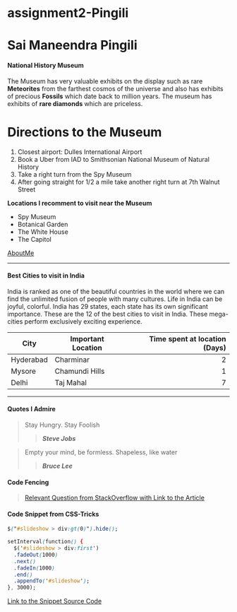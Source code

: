 # assignment2-Pingili

# Sai Maneendra Pingili

#### __National History Museum__
 The Museum has very valuable exhibits on the display such as rare **Meteorites** from the farthest cosmos of the universe and also has exhibits of precious **Fossils** which date back to million years. The museum has exhibits of **rare diamonds** which are priceless.

# Directions to the Museum

1. Closest airport: Dulles International Airport
2. Book a Uber from IAD to Smithsonian National Museum of Natural History
3. Take a right turn from the Spy Museum
4. After going straight for 1/2 a mile take another right turn at 7th Walnut Street

**Locations I recomment to visit near the Museum**
* Spy Museum
* Botanical Garden
* The White House
* The Capitol

[AboutMe](AboutMe.md)

----
#### __Best Cities to visit in India__
India is ranked as one of the beautiful countries in the world where we can find the unlimited fusion of people with many cultures. Life in India can be joyful, colorful. India has 29 states, each state has its own significant importance. These are the 12 of the best cities to visit in India. These mega-cities perform exclusively exciting experience.

| City | Important Location | Time spent at location (Days) |
| --- | --- | ---: |
| Hyderabad | Charminar |2 |
| Mysore | Chamundi Hills |1 |
| Delhi | Taj Mahal |7 |

----

#### __Quotes I Admire__
> Stay Hungry. Stay Foolish
>> ***Steve Jobs***

> Empty your mind, be formless. Shapeless, like water
>> ***Bruce Lee***

#### __Code Fencing__
> [Relevant Question from StackOverflow with Link to the Article](https://stackoverflow.com/questions/21222360/how-to-make-a-simple-auto-playing-slide-show-with-javascript)
#### Code Snippet from CSS-Tricks
```css
$("#slideshow > div:gt(0)").hide();

setInterval(function() { 
  $('#slideshow > div:first')
  .fadeOut(1000)
  .next()
  .fadeIn(1000)
  .end()
  .appendTo('#slideshow');
}, 3000);

```
[Link to the Snippet Source Code](https://css-tricks.com/snippets/jquery/simple-auto-playing-slideshow/)
